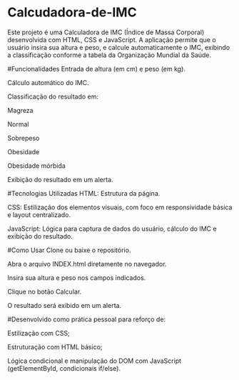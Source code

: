 # Calcudadora-de-IMC

Este projeto é uma Calculadora de IMC (Índice de Massa Corporal) desenvolvida com HTML, CSS e JavaScript. A aplicação permite que o usuário insira sua altura e peso, e calcule automaticamente o IMC, exibindo a classificação conforme a tabela da Organização Mundial da Saúde.


#Funcionalidades
Entrada de altura (em cm) e peso (em kg).

Cálculo automático do IMC.

Classificação do resultado em:

Magreza

Normal

Sobrepeso

Obesidade

Obesidade mórbida

Exibição do resultado em um alerta.


#Tecnologias Utilizadas
HTML: Estrutura da página.

CSS: Estilização dos elementos visuais, com foco em responsividade básica e layout centralizado.

JavaScript: Lógica para captura de dados do usuário, cálculo do IMC e exibição do resultado.


#Como Usar
Clone ou baixe o repositório.

Abra o arquivo INDEX.html diretamente no navegador.

Insira sua altura e peso nos campos indicados.

Clique no botão Calcular.

O resultado será exibido em um alerta.



#Desenvolvido como prática pessoal para reforço de:

Estilização com CSS;

Estruturação com HTML básico;

Lógica condicional e manipulação do DOM com JavaScript (getElementById, condicionais if/else).
